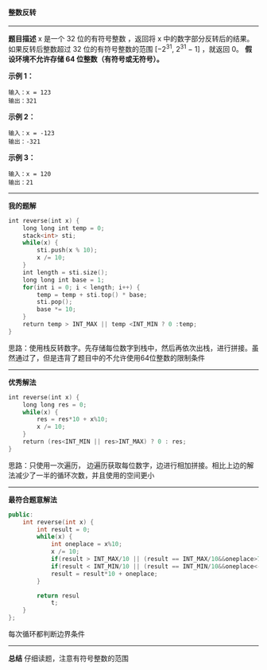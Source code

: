 ####  整数反转
- - -
__题目描述__
x 是一个 32 位的有符号整数  ，返回将 x 中的数字部分反转后的结果。
如果反转后整数超过 32 位的有符号整数的范围 [$−2^{31}$,  $2^{31}$ − 1] ，就返回 0。
**假设环境不允许存储 64 位整数（有符号或无符号）。**

**示例 1：**

```
输入：x = 123
输出：321
```

**示例 2：**

```
输入：x = -123
输出：-321
```

**示例 3：**

```
输入：x = 120
输出：21
```
- - -

**我的题解**
```cpp
int reverse(int x) {
    long long int temp = 0;
    stack<int> sti;
    while(x) {
        sti.push(x % 10);
        x /= 10;
    } 
    int length = sti.size();
    long long int base = 1;
    for(int i = 0; i < length; i++) {
        temp = temp + sti.top() * base;
        sti.pop();
        base *= 10;
    }
    return temp > INT_MAX || temp <INT_MIN ? 0 :temp;
}
```
思路：使用栈反转数字。先存储每位数字到栈中，然后再依次出栈，进行拼接。虽然通过了，但是违背了题目中的不允许使用64位整数的限制条件
- - -
**优秀解法**

```cpp
int reverse(int x) {
    long long res = 0;
    while(x) {
        res = res*10 + x%10;
        x /= 10;
    }
    return (res<INT_MIN || res>INT_MAX) ? 0 : res;
}
```
思路：只使用一次遍历， 边遍历获取每位数字，边进行相加拼接。相比上边的解法减少了一半的循环次数，并且使用的空间更小

****

**最符合题意解法**

```cpp
public:
    int reverse(int x) {
        int result = 0;
        while(x) {
            int oneplace = x%10;
            x /= 10;
            if(result > INT_MAX/10 || (result == INT_MAX/10&&oneplace>7)) return 0;
            if(result < INT_MIN/10 || (result == INT_MIN/10&&oneplace<-8)) return 0;
            result = result*10 + oneplace;
        }

        return resul
            t;
    }
};
```
每次循环都判断边界条件

- - -
**总结**
仔细读题，注意有符号整数的范围